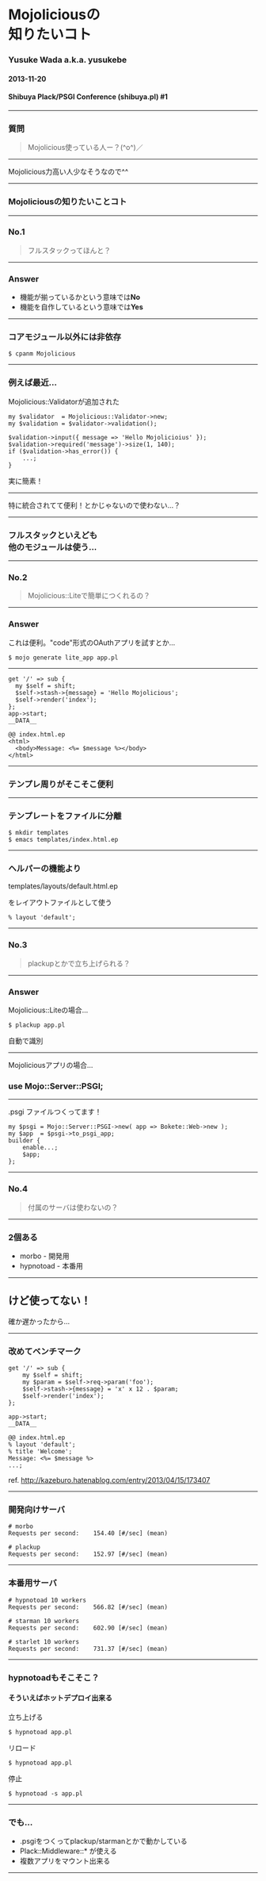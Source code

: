 # Mojoliciousの<br />知りたいコト

### Yusuke Wada a.k.a. yusukebe

#### 2013-11-20
#### Shibuya Plack/PSGI Conference (shibuya.pl) #1

___

### 質問

> Mojolicious使っている人ー？(^o^)／

---

Mojolicious力高い人少なそうなので^^

---

### Mojoliciousの知りたいことコト

___

### No.1

> フルスタックってほんと？

---

### Answer

- 機能が揃っているかという意味では**No**
- 機能を自作しているという意味では**Yes**

---

### コアモジュール以外には非依存

    $ cpanm Mojolicious

---

### 例えば最近...

Mojolicious::Validatorが追加された

    my $validator  = Mojolicious::Validator->new;
    my $validation = $validator->validation();

    $validation->input({ message => 'Hello Mojolicioius' });
    $validation->required('message')->size(1, 140);
    if ($validation->has_error()) {
        ...;
    }

実に簡素！

---

特に統合されてて便利！とかじゃないので使わない...？

---

### フルスタックといえども<br />他のモジュールは使う...

___

### No.2

> Mojolicious::Liteで簡単につくれるの？

---

### Answer

これは便利。"code"形式のOAuthアプリを試すとか...

    $ mojo generate lite_app app.pl

---

```
get '/' => sub {
  my $self = shift;
  $self->stash->{message} = 'Hello Mojolicious';
  $self->render('index');
};
app->start;
__DATA__

@@ index.html.ep
<html>
  <body>Message: <%= $message %></body>
</html>
```

---

### テンプレ周りがそこそこ便利

---

### テンプレートをファイルに分離

    $ mkdir templates
    $ emacs templates/index.html.ep

---

### ヘルパーの機能より

templates/layouts/default.html.ep

をレイアウトファイルとして使う

    % layout 'default'; 

___

### No.3

> plackupとかで立ち上げられる？

---

### Answer

Mojolicious::Liteの場合...

    $ plackup app.pl

自動で識別

---

Mojoliciousアプリの場合...

### use Mojo::Server::PSGI;

---

.psgi ファイルつくってます！

    my $psgi = Mojo::Server::PSGI->new( app => Bokete::Web->new );
    my $app  = $psgi->to_psgi_app;
    builder {
        enable...;
        $app;
    };

___

### No.4

> 付属のサーバは使わないの？

---

### 2個ある

- morbo - 開発用
- hypnotoad - 本番用

---

## けど使ってない！

確か遅かったから...

---

### 改めてベンチマーク

    get '/' => sub {
        my $self = shift;
        my $param = $self->req->param('foo');
        $self->stash->{message} = 'x' x 12 . $param;
        $self->render('index');
    };

    app->start;
    __DATA__

    @@ index.html.ep
    % layout 'default';
    % title 'Welcome';
    Message: <%= $message %>
    ...;

ref. <http://kazeburo.hatenablog.com/entry/2013/04/15/173407>

---

### 開発向けサーバ


    # morbo
    Requests per second:    154.40 [#/sec] (mean)

    # plackup
    Requests per second:    152.97 [#/sec] (mean)

---

### 本番用サーバ

    # hypnotoad 10 workers
    Requests per second:    566.82 [#/sec] (mean)

    # starman 10 workers
    Requests per second:    602.90 [#/sec] (mean)

    # starlet 10 workers
    Requests per second:    731.37 [#/sec] (mean)

---

### hypnotoadもそこそこ？

#### そういえばホットデプロイ出来る

立ち上げる

    $ hypnotoad app.pl

リロード

    $ hypnotoad app.pl

停止

    $ hypnotoad -s app.pl

---

### でも...

- .psgiをつくってplackup/starmanとかで動かしている
- Plack::Middleware::* が使える
- 複数アプリをマウント出来る

___


